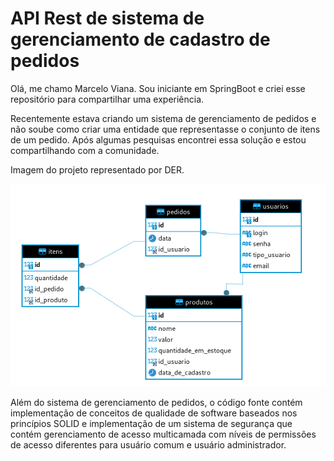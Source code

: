 
# API Rest de sistema de gerenciamento de cadastro de pedidos

Olá, me chamo Marcelo Viana. Sou iniciante em SpringBoot e criei esse repositório para compartilhar uma experiência.

Recentemente estava criando um sistema de gerenciamento de pedidos e não soube como criar uma entidade que representasse o conjunto de itens de um pedido. Após algumas pesquisas encontrei essa solução e estou compartilhando com a comunidade.

Imagem do projeto representado por DER.

![DER](imagens/der.png)

Além do sistema de gerenciamento de pedidos, o código fonte contém implementação de conceitos de qualidade de software baseados nos princípios SOLID e implementação de um sistema de segurança que contém gerenciamento de acesso multicamada com níveis de permissões de acesso diferentes para usuário comum e usuário administrador.

